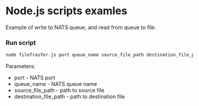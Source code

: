# Node.js scripts examles
Example of write to NATS queue, and read from queue to file.

### Run script
```bash
node fileTrasfer.js port queue_name source_file_path destination_file_path
```
Parameters:
 * port - NATS port
 * queue_name - NATS queue name
 * source_file_path - path to source file
 * destination_file_path - path to destination file
